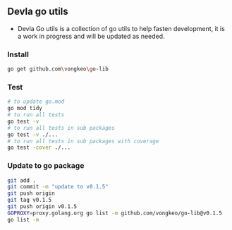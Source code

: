 ## Devla go utils
- Devla Go utils is a collection of go utils to help fasten development, it is a work in progress and will be updated as needed.

### Install
```bash
go get github.com\vongkeo\go-lib
```

### Test
```bash
# to update go.mod
go mod tidy
# to run all tests
go test -v
# to run all tests in sub packages
go test -v ./...
# to run all tests in sub packages with coverage
go test -cover ./...
```
### Update to go package
```bash
git add .
git commit -m "update to v0.1.5"
git push origin
git tag v0.1.5
git push origin v0.1.5
GOPROXY=proxy.golang.org go list -m github.com/vongkeo/go-lib@v0.1.5
go list -m
```